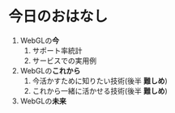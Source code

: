 # 今日のおはなし

1. WebGLの**今**
    1. サポート率統計
    2. サービスでの実用例
2. WebGLの**これから**
    1. 今活かすために知りたい技術(後半 **難しめ**)
    2. これから一緒に活かせる技術(後半 **難しめ**)
3. WebGLの**未来**